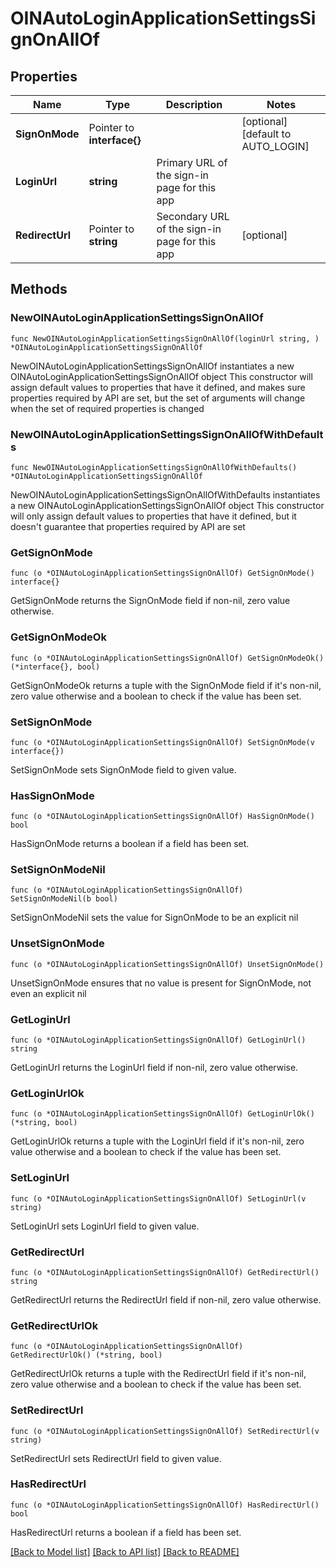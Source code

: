# OINAutoLoginApplicationSettingsSignOnAllOf

## Properties

Name | Type | Description | Notes
------------ | ------------- | ------------- | -------------
**SignOnMode** | Pointer to **interface{}** |  | [optional] [default to AUTO_LOGIN]
**LoginUrl** | **string** | Primary URL of the sign-in page for this app | 
**RedirectUrl** | Pointer to **string** | Secondary URL of the sign-in page for this app | [optional] 

## Methods

### NewOINAutoLoginApplicationSettingsSignOnAllOf

`func NewOINAutoLoginApplicationSettingsSignOnAllOf(loginUrl string, ) *OINAutoLoginApplicationSettingsSignOnAllOf`

NewOINAutoLoginApplicationSettingsSignOnAllOf instantiates a new OINAutoLoginApplicationSettingsSignOnAllOf object
This constructor will assign default values to properties that have it defined,
and makes sure properties required by API are set, but the set of arguments
will change when the set of required properties is changed

### NewOINAutoLoginApplicationSettingsSignOnAllOfWithDefaults

`func NewOINAutoLoginApplicationSettingsSignOnAllOfWithDefaults() *OINAutoLoginApplicationSettingsSignOnAllOf`

NewOINAutoLoginApplicationSettingsSignOnAllOfWithDefaults instantiates a new OINAutoLoginApplicationSettingsSignOnAllOf object
This constructor will only assign default values to properties that have it defined,
but it doesn't guarantee that properties required by API are set

### GetSignOnMode

`func (o *OINAutoLoginApplicationSettingsSignOnAllOf) GetSignOnMode() interface{}`

GetSignOnMode returns the SignOnMode field if non-nil, zero value otherwise.

### GetSignOnModeOk

`func (o *OINAutoLoginApplicationSettingsSignOnAllOf) GetSignOnModeOk() (*interface{}, bool)`

GetSignOnModeOk returns a tuple with the SignOnMode field if it's non-nil, zero value otherwise
and a boolean to check if the value has been set.

### SetSignOnMode

`func (o *OINAutoLoginApplicationSettingsSignOnAllOf) SetSignOnMode(v interface{})`

SetSignOnMode sets SignOnMode field to given value.

### HasSignOnMode

`func (o *OINAutoLoginApplicationSettingsSignOnAllOf) HasSignOnMode() bool`

HasSignOnMode returns a boolean if a field has been set.

### SetSignOnModeNil

`func (o *OINAutoLoginApplicationSettingsSignOnAllOf) SetSignOnModeNil(b bool)`

 SetSignOnModeNil sets the value for SignOnMode to be an explicit nil

### UnsetSignOnMode
`func (o *OINAutoLoginApplicationSettingsSignOnAllOf) UnsetSignOnMode()`

UnsetSignOnMode ensures that no value is present for SignOnMode, not even an explicit nil
### GetLoginUrl

`func (o *OINAutoLoginApplicationSettingsSignOnAllOf) GetLoginUrl() string`

GetLoginUrl returns the LoginUrl field if non-nil, zero value otherwise.

### GetLoginUrlOk

`func (o *OINAutoLoginApplicationSettingsSignOnAllOf) GetLoginUrlOk() (*string, bool)`

GetLoginUrlOk returns a tuple with the LoginUrl field if it's non-nil, zero value otherwise
and a boolean to check if the value has been set.

### SetLoginUrl

`func (o *OINAutoLoginApplicationSettingsSignOnAllOf) SetLoginUrl(v string)`

SetLoginUrl sets LoginUrl field to given value.


### GetRedirectUrl

`func (o *OINAutoLoginApplicationSettingsSignOnAllOf) GetRedirectUrl() string`

GetRedirectUrl returns the RedirectUrl field if non-nil, zero value otherwise.

### GetRedirectUrlOk

`func (o *OINAutoLoginApplicationSettingsSignOnAllOf) GetRedirectUrlOk() (*string, bool)`

GetRedirectUrlOk returns a tuple with the RedirectUrl field if it's non-nil, zero value otherwise
and a boolean to check if the value has been set.

### SetRedirectUrl

`func (o *OINAutoLoginApplicationSettingsSignOnAllOf) SetRedirectUrl(v string)`

SetRedirectUrl sets RedirectUrl field to given value.

### HasRedirectUrl

`func (o *OINAutoLoginApplicationSettingsSignOnAllOf) HasRedirectUrl() bool`

HasRedirectUrl returns a boolean if a field has been set.


[[Back to Model list]](../README.md#documentation-for-models) [[Back to API list]](../README.md#documentation-for-api-endpoints) [[Back to README]](../README.md)


